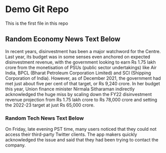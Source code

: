 # Demo Git Repo

This is the first file in this repo

## Random Economy News Text Below

In recent years, disinvestment has been a major watchword for the Centre. Last year, its budget was in some senses even anchored on expected disinvestment revenue, with the government looking to earn Rs 1.75 lakh crore from the monetisation of PSUs (public sector undertakings) like Air India, BPCL (Bharat Petroleum Corporation Limited) and SCI (Shipping Corporation of India). However, as of December 2021, the government had met just about five per cent of that target, or Rs 9,240 crore. In her budget this year, Union finance minister Nirmala Sitharaman indirectly acknowledged the huge miss by scaling down the FY22 disinvestment revenue projection from Rs 1.75 lakh crore to Rs 78,000 crore and setting the 2022-23 target at just Rs 65,000 crore.

### Random Tech News Text Below

On Friday, late evening PST time, many users noticed that they could not access their third-party Twitter clients. The app makers quickly acknowledged the issue and said that they had been trying to contact the company.



